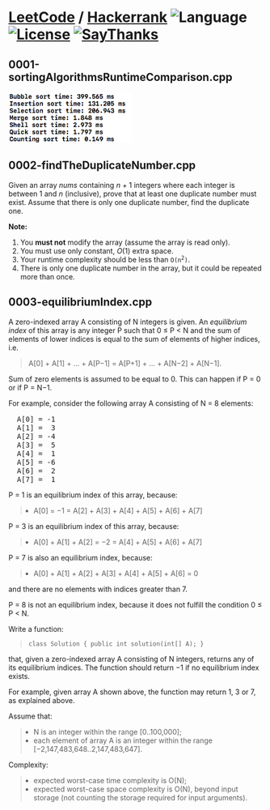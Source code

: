 # [LeetCode](https://leetcode.com/problemset/algorithms/) / [Hackerrank](https://www.hackerrank.com/domains/algorithms) ![Language](https://img.shields.io/badge/language-C++-orange.svg) [![License](https://img.shields.io/badge/license-MIT-blue.svg)](./LICENSE.md) [![SayThanks](https://img.shields.io/badge/say-thanks-ff69b4.svg)](https://saythanks.io/to/boraikizoglu)


## 0001-sortingAlgorithmsRuntimeComparison.cpp
![Runtime Comparison Result](https://github.com/boraikizoglu/Algorithms/blob/master/Images/runtimeComparisonResults.png)


## 0002-findTheDuplicateNumber.cpp

<div><p>
Given an array <i>nums</i> containing <i>n</i> + 1 integers where each integer is between 1 and <i>n</i> (inclusive), prove that at least one duplicate number must exist. Assume that there is only one duplicate number, find the duplicate one.
</p>

<p>
<b>Note:</b><br>
</p><ol>
<li>You <b>must not</b> modify the array (assume the array is read only).</li>
<li>You must use only constant, <i>O</i>(1) extra space.</li>
<li>Your runtime complexity should be less than <code>O(n<sup>2</sup>)</code>.</li>
<li>There is only one duplicate number in the array, but it could be repeated more than once.</li>
</ol>
<p></p>

</div>

## 0003-equilibriumIndex.cpp

<div id="brinza-task-description">
<p>A zero-indexed array A consisting of N integers is given. An <i>equilibrium index</i> of this array is any integer P such that 0 ≤ P &lt; N and the sum of elements of lower indices is equal to the sum of elements of higher indices, i.e. <br>
</p>
<blockquote><p>A[0] + A[1] + ... + A[P−1] = A[P+1] + ... + A[N−2] + A[N−1].<br>
</p></blockquote>
<p>Sum of zero elements is assumed to be equal to 0. This can happen if P = 0 or if P = N−1.</p>
<p>For example, consider the following array A consisting of N = 8 elements:</p>
<tt style="white-space:pre-wrap">  A[0] = -1
  A[1] =  3
  A[2] = -4
  A[3] =  5
  A[4] =  1
  A[5] = -6
  A[6] =  2
  A[7] =  1</tt>
<p>P = 1 is an equilibrium index of this array, because:</p>
<blockquote><ul style="margin: 10px;padding: 0px;"><li>A[0] = −1 = A[2] + A[3] + A[4] + A[5] + A[6] + A[7]</li>
</ul>
</blockquote><p>P = 3 is an equilibrium index of this array, because:</p>
<blockquote><ul style="margin: 10px;padding: 0px;"><li>A[0] + A[1] + A[2] = −2 = A[4] + A[5] + A[6] + A[7]</li>
</ul>
</blockquote><p>P = 7 is also an equilibrium index, because:</p>
<blockquote><ul style="margin: 10px;padding: 0px;"><li>A[0] + A[1] + A[2] + A[3] + A[4] + A[5] + A[6] = 0</li>
</ul>
</blockquote><p>and there are no elements with indices greater than 7.</p>
<p>P = 8 is not an equilibrium index, because it does not fulfill the condition 0 ≤ P &lt; N.</p>
<p>Write a function:</p>
<blockquote><p style="font-family: monospace; font-size: 9pt; display: block; white-space: pre-wrap"><tt>class Solution { public int solution(int[] A); }</tt></p></blockquote>
<p>that, given a zero-indexed array A consisting of N integers, returns any of its equilibrium indices. The function should return −1 if no equilibrium index exists.</p>
<p>For example, given array A shown above, the function may return 1, 3 or 7, as explained above.</p>
<p>Assume that:</p>
<blockquote><ul style="margin: 10px;padding: 0px;"><li>N is an integer within the range [<span class="number">0</span>..<span class="number">100,000</span>];</li>
<li>each element of array A is an integer within the range [<span class="number">−2,147,483,648</span>..<span class="number">2,147,483,647</span>].</li>
</ul>
</blockquote><p>Complexity:</p>
<blockquote><ul style="margin: 10px;padding: 0px;"><li>expected worst-case time complexity is O(N);</li>
<li>expected worst-case space complexity is O(N), beyond input storage (not counting the storage required for input arguments).</li>
</ul>
</blockquote></div>
